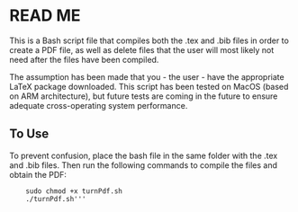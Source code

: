 # READ ME

This is a Bash script file that compiles both the .tex and .bib files in order to create a PDF file, as well as delete files that the user will most likely not need after the files have been compiled. 

The assumption has been made that you - the user - have the appropriate LaTeX package downloaded. This script has been tested on MacOS (based on ARM architecture), but future tests are coming in the future to ensure adequate cross-operating system performance.

## To Use
To prevent confusion, place the bash file in the same folder with the .tex and .bib files. Then run the following commands to compile the files and obtain the PDF:
```
	sudo chmod +x turnPdf.sh
	./turnPdf.sh'''
